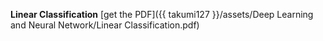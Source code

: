 
**Linear Classification**
[get the PDF]({{ takumi127 }}/assets/Deep Learning and Neural Network/Linear Classification.pdf)

